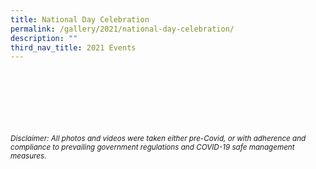 ```yaml
---
title: National Day Celebration
permalink: /gallery/2021/national-day-celebration/
description: ""
third_nav_title: 2021 Events
---
```

<br><br><br><br><br><br>
<sup>_Disclaimer: All photos and videos were taken either pre-Covid, or with adherence and compliance to prevailing government regulations and COVID-19 safe management measures._</sup>
